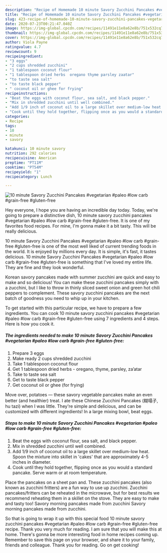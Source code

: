 ```yaml
---
description: "Recipe of Homemade 10 minute Savory Zucchini Pancakes #vegetarian #paleo #low carb #grain-free #gluten-free"
title: "Recipe of Homemade 10 minute Savory Zucchini Pancakes #vegetarian #paleo #low carb #grain-free #gluten-free"
slug: 423-recipe-of-homemade-10-minute-savory-zucchini-pancakes-vegetarian-paleo-low-carb-grain-free-gluten-free
date: 2020-07-23T00:21:47.040Z
image: https://img-global.cpcdn.com/recipes/11491e11e8a62e8b/751x532cq70/10-minute-savory-zucchini-pancakes-vegetarian-paleo-low-carb-grain-free-gluten-free-recipe-main-photo.jpg
thumbnail: https://img-global.cpcdn.com/recipes/11491e11e8a62e8b/751x532cq70/10-minute-savory-zucchini-pancakes-vegetarian-paleo-low-carb-grain-free-gluten-free-recipe-main-photo.jpg
cover: https://img-global.cpcdn.com/recipes/11491e11e8a62e8b/751x532cq70/10-minute-savory-zucchini-pancakes-vegetarian-paleo-low-carb-grain-free-gluten-free-recipe-main-photo.jpg
author: Viola Payne
ratingvalue: 4.7
reviewcount: 9
recipeingredient:
- "3 eggs"
- "2 cups shredded zucchini"
- "1 tablespoon coconut flour"
- "1 tablespoon dried herbs  oregano thyme parsley zaatar"
- "to taste sea salt"
- "to taste black pepper"
- " coconut oil or ghee for frying"
recipeinstructions:
- "Beat the eggs with coconut flour, sea salt, and black pepper."
- "Mix in shredded zucchini until well combined."
- "Add 1/9 inch of coconut oil to a large skillet over medium-low heat. Spoon the mixture into skillet in &#39;cakes&#39; that are approximately 4-5 inches in diameter."
- "Cook until they hold together, flipping once as you would a standard pancake. Serve warm or at room temperature."
categories:
- Recipe
tags:
- 10
- minute
- savory

katakunci: 10 minute savory 
nutrition: 292 calories
recipecuisine: American
preptime: "PT11M"
cooktime: "PT54M"
recipeyield: "1"
recipecategory: Lunch

---
```



![10 minute Savory Zucchini Pancakes #vegetarian #paleo #low carb #grain-free #gluten-free](https://img-global.cpcdn.com/recipes/11491e11e8a62e8b/751x532cq70/10-minute-savory-zucchini-pancakes-vegetarian-paleo-low-carb-grain-free-gluten-free-recipe-main-photo.jpg)

Hey everyone, I hope you are having an incredible day today. Today, we're going to prepare a distinctive dish, 10 minute savory zucchini pancakes #vegetarian #paleo #low carb #grain-free #gluten-free. It is one of my favorites food recipes. For mine, I'm gonna make it a bit tasty. This will be really delicious.

10 minute Savory Zucchini Pancakes #vegetarian #paleo #low carb #grain-free #gluten-free is one of the most well liked of current trending foods in the world. It is enjoyed by millions every day. It is simple, it's fast, it tastes delicious. 10 minute Savory Zucchini Pancakes #vegetarian #paleo #low carb #grain-free #gluten-free is something that I've loved my entire life. They are fine and they look wonderful.

Korean savory pancakes made with summer zucchini are quick and easy to make and so delicious! You can make these zucchini pancakes simply with a zucchini, but I like to throw in thinly sliced sweet onion and green hot chili peppers to complement. These savory zucchini pancakes are the next batch of goodness you need to whip up in your kitchen.


To get started with this particular recipe, we have to prepare a few ingredients. You can cook 10 minute savory zucchini pancakes #vegetarian #paleo #low carb #grain-free #gluten-free using 7 ingredients and 4 steps. Here is how you cook it.

##### The ingredients needed to make 10 minute Savory Zucchini Pancakes #vegetarian #paleo #low carb #grain-free #gluten-free:

1. Prepare 3 eggs
1. Make ready 2 cups shredded zucchini
1. Take 1 tablespoon coconut flour
1. Get 1 tablespoon dried herbs - oregano, thyme, parsley, za’atar
1. Take to taste sea salt
1. Get to taste black pepper
1. Get  coconut oil or ghee (for frying)


Move over, potatoes — these savory vegetable pancakes make an even better (and healthier) treat. I ate these Chinese Zucchini Pancakes (糊塌子, hu tazi) when I was little. They&#39;re simple and delicious, and can be customized with different ingredients! In a large mixing bowl, beat eggs. 

##### Steps to make 10 minute Savory Zucchini Pancakes #vegetarian #paleo #low carb #grain-free #gluten-free:

1. Beat the eggs with coconut flour, sea salt, and black pepper.
1. Mix in shredded zucchini until well combined.
1. Add 1/9 inch of coconut oil to a large skillet over medium-low heat. Spoon the mixture into skillet in &#39;cakes&#39; that are approximately 4-5 inches in diameter.
1. Cook until they hold together, flipping once as you would a standard pancake. Serve warm or at room temperature.


Place the pancakes on a sheet pan and. These zucchini pancakes (also known as zucchini fritters) are a fun way to use up zucchini. Zucchini pancakes/fritters can be reheated in the microwave, but for best results we recommend reheating them in a skillet on the stove. They are easy to make and tasty too! Savory morning pancakes made from zucchini Savory morning pancakes made from zucchini. 

So that is going to wrap it up with this special food 10 minute savory zucchini pancakes #vegetarian #paleo #low carb #grain-free #gluten-free recipe. Thank you very much for reading. I am sure that you will make this at home. There's gonna be more interesting food in home recipes coming up. Remember to save this page on your browser, and share it to your family, friends and colleague. Thank you for reading. Go on get cooking!
